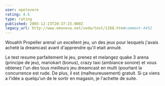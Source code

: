 ```yaml
---
user: opelovore
rating: 4.5
type: rating
published: 2005-12-23T20:37:25.000Z
legacy_url: http://www.emunova.net/veda/test/1268.htm#comment-4452
---
```

Wouahh Propeller arena!
un excellent jeu, un des jeux pour lesquels j'avais acheté la dreamcast avant d'apprendre qu'il etait annulé.

Le test resume parfaitement le jeu, prenez et melangez quake 3 arena (principe de jeu), mariokart (bonus), crazy taxi (ambiance sonore) et vous obtenez l'un des tous meilleurs jeu dreamcast en multi (pourtant la concurrence est rude.
De plus, il est (malheureusement) gratuit.
Si ça viens a l'idée a quelqu'un de le sortir en magasin, je l'achette de suite.